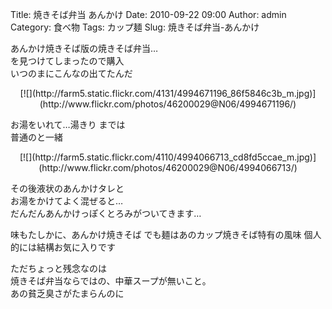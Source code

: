 Title: 焼きそば弁当 あんかけ
Date: 2010-09-22 09:00
Author: admin
Category: 食べ物
Tags: カップ麺
Slug: 焼きそば弁当-あんかけ

あんかけ焼きそば版の焼きそば弁当…  
を見つけてしまったので購入  
いつのまにこんなの出てたんだ

<p>
<center>
[![](http://farm5.static.flickr.com/4131/4994671196_86f5846c3b_m.jpg)](http://www.flickr.com/photos/46200029@N06/4994671196/)

</center>
  
お湯をいれて…湯きり までは  
普通のと一緒

</p>
<p>
<center>
[![](http://farm5.static.flickr.com/4110/4994066713_cd8fd5ccae_m.jpg)](http://www.flickr.com/photos/46200029@N06/4994066713/)

</center>
  
その後液状のあんかけタレと  
お湯をかけてよく混ぜると…  
だんだんあんかけっぽくとろみがついてきます…

</p>
味もたしかに、あんかけ焼きそば  
でも麺はあのカップ焼きそば特有の風味  
個人的には結構お気に入りです

ただちょっと残念なのは  
焼きそば弁当ならではの、中華スープが無いこと。  
あの貧乏臭さがたまらんのに  

